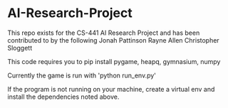 # AI-Research-Project
This repo exists for the CS-441 AI Research Project and has been contributed to by the following
Jonah Pattinson
Rayne Allen
Christopher Sloggett

This code requires you to pip install pygame, heapq, gymnasium, numpy

Currently the game is run with 'python run_env.py'

If the program is not running on your machine, create a virtual env and 
install the dependencies noted above. 
